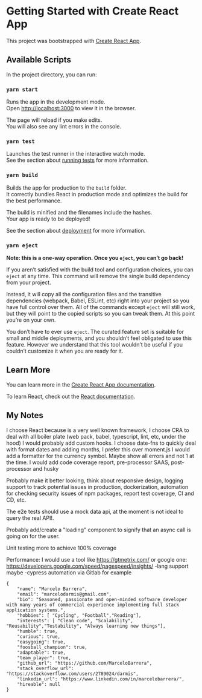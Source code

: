 # Getting Started with Create React App

This project was bootstrapped with [Create React App](https://github.com/facebook/create-react-app).

## Available Scripts

In the project directory, you can run:

### `yarn start`

Runs the app in the development mode.\
Open [http://localhost:3000](http://localhost:3000) to view it in the browser.

The page will reload if you make edits.\
You will also see any lint errors in the console.

### `yarn test`

Launches the test runner in the interactive watch mode.\
See the section about [running tests](https://facebook.github.io/create-react-app/docs/running-tests) for more information.

### `yarn build`

Builds the app for production to the `build` folder.\
It correctly bundles React in production mode and optimizes the build for the best performance.

The build is minified and the filenames include the hashes.\
Your app is ready to be deployed!

See the section about [deployment](https://facebook.github.io/create-react-app/docs/deployment) for more information.

### `yarn eject`

**Note: this is a one-way operation. Once you `eject`, you can’t go back!**

If you aren’t satisfied with the build tool and configuration choices, you can `eject` at any time. This command will remove the single build dependency from your project.

Instead, it will copy all the configuration files and the transitive dependencies (webpack, Babel, ESLint, etc) right into your project so you have full control over them. All of the commands except `eject` will still work, but they will point to the copied scripts so you can tweak them. At this point you’re on your own.

You don’t have to ever use `eject`. The curated feature set is suitable for small and middle deployments, and you shouldn’t feel obligated to use this feature. However we understand that this tool wouldn’t be useful if you couldn’t customize it when you are ready for it.

## Learn More

You can learn more in the [Create React App documentation](https://facebook.github.io/create-react-app/docs/getting-started).

To learn React, check out the [React documentation](https://reactjs.org/).

## My Notes

I choose React because is a very well known framework, I choose CRA to deal with all boiler plate (web pack, babel, typescript, lint, etc, under the hood)
I would probably add custom hooks.
I choose date-fns to quickly deal with format dates and adding months, I prefer this over moment.js
I would add a formatter for the currency symbol.
Maybe show all errors and not 1 at the time.
I would add code coverage report, pre-processor SAAS, post-processor and husky

Probably make it better looking, think about responsive design, logging support to track potential issues in production, dockerization, automation for checking security issues of npm packages, report test coverage, CI and CD, etc.

The e2e tests should use a mock data api, at the moment is not ideal to query the real API!.

Probably add/create a "loading" component to signify that an async call is going on for the user.

Unit testing more to achieve 100% coverage

Performance:
I would use a tool like https://gtmetrix.com/ or google one: https://developers.google.com/speed/pagespeed/insights/
-lang support maybe
-cypress automation via Gitlab for example

```
{
    "name": "Marcelo Barrera",
    "email": "marcelodarmis@gmail.com",
    "bio": "Seasoned, passionate and open-minded software developer with many years of commercial experience implementing full stack application systems.",
    "hobbies": [ "Cycling", "Football","Reading"],
    "interests": [ "Clean code", "Scalability", "Reusability","Testability", "Always learning new things"],
    "humble": true,
    "curious": true,
    "easygoing": true,
    "foosball_champion": true,
    "adaptable": true,
    "team_player": true,
    "github_url": "https://github.com/MarceloBarrera",
    "stack_overflow_url": "https://stackoverflow.com/users/2789024/darmis",
    "linkedin_url": "https://www.linkedin.com/in/marcelobarrera/",
    "hireable": null
}
```
